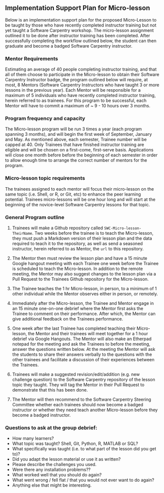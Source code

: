 ## Implementation Support Plan for Micro-lesson

Below is an implementation support plan for the proposed Micro-Lesson to be taught by 
those who have recently completed instructor training but not yet taught a Software 
Carpentry workshop. The micro-lesson assignment outlined it to be done after instructor
training has been completed. After successfully completing the workflow outlined below, 
the student can then graduate and become a badged Software Carpentry instructor.

### Mentor Requirements
Estimating an average of 40 people completing instructor training, and that all of them
choose to participate in the Micro-lesson to obtain their Software Carpentry Instructor 
badge, the program outlined below will require, at most, 8 Mentors (Software Carpentry 
Instructors who have taught 3 or more lessons in the previous year). Each Mentor will be 
responsible for a maximum of 5 individuals who have recently completed instructor 
training, herein referred to as trainees. For this program to be successful, each Mentor 
will have to commit a maximum of ~ 9 - 10 hours over 3 months. 

### Program frequency and capacity
The Micro-lesson program will be run 3 times a year (each program spanning 3 months), and 
will begin the first week of September, January and May. As mentioned above, each 
semester, Trainee number will be capped at 40. Only Trainees that have finished instructor 
training are eligible and will be chosen on a first-come, first-serve basis. Applications 
will close one month before before the beginning of each semester in order to allow enough
time to arrange the correct number of mentors for the program.

### Micro-lesson topic requirements
The trainees assigned to each mentor will focus their micro-lesson on the same topic (i.e. 
Shell, or R, or Git, etc) to enhance the peer learning potential. Trainees micro-lessons 
will be one hour long and will start at the beginning of the novice-level Software 
Carpentry lessons for that topic.

### General Program outline
1. Trainees will make a Github repository called `SWC-Micro-lesson-TheirName`. Two weeks 
before the trainee is to teach the Micro-lesson, they must push a Markdown version of 
their lesson plan and the data required to teach it to the repository, as well as send a 
seasoned instructor, herein referred to as Mentor, the `url` to this repository.

2. The Mentor then must review the lesson plan and have a 15 minute Google hangout meeting
with each Trainee one week before the Trainee is scheduled to teach the Micro-lesson. In
addition to the remote meeting, the Mentor may also suggest changes to the lesson plan 
via a Pull Request to the Trainees Github repository for the Micro-lesson.

3. The Trainee teaches the 1 hr Micro-lesson, in person, to a minimum of 1 other 
individual while the Mentor observes either in person, or remotely. 

4. Immediately after the Micro-lesson, the Trainee and Mentor engage in an 15 minute 
one-on-one debrief where the Mentor first asks the Trainee to comment on their 
performance. After which, the Mentor can give additional feedback on the Trainees 
performance.

5. One week after the last Trainee has completed teaching their Micro-lesson, the Mentor 
and their trainees will meet together for a 1 hour debrief via Google Hangouts. The Mentor 
will also make an Etherpad notepad for the meeting and ask the Trainees to before the 
meeting, answer the questions written below. At the meeting the Mentor will ask the 
students to share their answers verbally to the questions with the other trainees and 
facilitate a discussion of their experiences between the Trainees.

6. Trainees will make a suggested revision/edit/addition (e.g. new challenge question) to
the Software Carpentry repository of the lesson topic they taught. They will tag the 
Mentor in their Pull Request to demonstrate that this has been done.

7. The Mentor will then recommend to the Software Carpentry Steering Committee whether
each trainees should now become a badged instructor or whether they need teach another 
Micro-lesson before they become a badged instructor.


### Questions to ask at the group debrief:

* How many learners? 
* What topic was taught? Shell, Git, Python, R, MATLAB or SQL?
* What specifically was taught (i.e. to what part of the lesson did you get to)?
* Did you adapt the lesson material or use it as written?
* Please describe the challenges you used.
* Were there any installation problems??
* What worked well that you should do again?
* What went wrong / fell flat / that you would not ever want to do again?
* Anything else that might be interesting.

